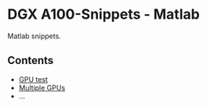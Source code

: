 # DGX A100-Snippets - Matlab

Matlab snippets.

## Contents

- [GPU test](./gpu_test/README.md)
- [Multiple GPUs](./multiple_gpu/README.md)
- ...


